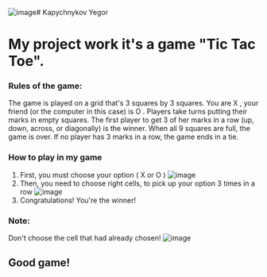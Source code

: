 ![image](https://github.com/kapychnikovegor/ekapyk/assets/174281791/c2bd1e4a-0096-476e-8a99-a1ff0e93c8ac)# Kapychnykov Yegor
# My project work it's a game "Tic Tac Toe".
### Rules of the game:
The game is played on a grid that's 3 squares by 3 squares.
You are X , your friend (or the computer in this case) is O . Players take turns putting their marks in empty squares.
The first player to get 3 of her marks in a row (up, down, across, or diagonally) is the winner.
When all 9 squares are full, the game is over. If no player has 3 marks in a row, the game ends in a tie.
### How to play in my game
1. First, you must choose your option ( X or O )
   ![image](https://github.com/kapychnikovegor/ekapyk/assets/174281791/07133ab5-3d42-47c5-80ca-8e86108d93de)
2. Then, you need to choose right cells, to pick up your option 3 times in a row
   ![image](https://github.com/kapychnikovegor/ekapyk/assets/174281791/fb934ccc-db4e-4579-80b6-b65cafbd1ac0)
3. Congratulations! You're the winner!

### Note:
Don't choose the cell that had already chosen!
![image](https://github.com/kapychnikovegor/ekapyk/assets/174281791/9c97ad4f-702a-4372-910f-2376e86567ca)

## Good game!






